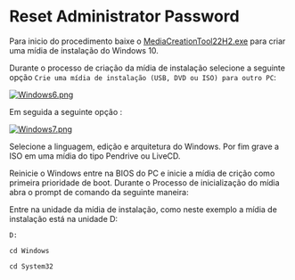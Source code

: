 # Reset Administrator Password

Para inicio do procedimento baixe o [MediaCreationTool22H2.exe](https://www.microsoft.com/pt-br/software-download/windows10) para criar uma mídia de instalação do Windows 10.

Durante o processo de criação da mídia de instalação selecione a seguinte opção `Crie uma mídia de instalação (USB, DVD ou ISO) para outro PC`:

[![Windows6.png](https://i.postimg.cc/9Mw14NCP/Windows6.png)](https://postimg.cc/wyHDZ2t3)

Em seguida a seguinte opção :

[![Windows7.png](https://i.postimg.cc/pdTsvLS6/Windows7.png)](https://postimg.cc/Yv56fMM6)

Selecione a linguagem, edição e arquitetura do Windows. Por fim grave a ISO em uma mídia do tipo Pendrive ou LiveCD.

Reinicie o Windows entre na BIOS do PC e inicie a mídia de crição como primeira prioridade de boot. Durante o Processo de inicialização do mídia abra o prompt de comando da seguinte maneira:


Entre na unidade da mídia de instalação, como neste exemplo a mídia de instalação está na unidade D:

```prompt
D:
```

```prompt
cd Windows
```

```prompt
cd System32
```
